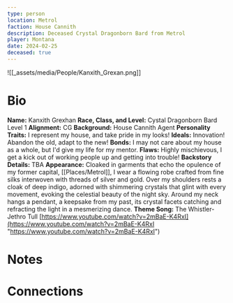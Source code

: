 ```yaml
---
type: person
location: Metrol
faction: House Cannith
description: Deceased Crystal Dragonborn Bard from Metrol
player: Montana
date: 2024-02-25
deceased: true
---
```

![[_assets/media/People/Kanxith_Grexan.png]]
# Bio

**Name:** Kanxith Grexhan 
**Race, Class, and Level:** Cystal Dragonborn Bard Level 1 
**Alignment:** CG 
**Background:** House Cannith Agent 
**Personality Traits:** I represent my house, and take pride in my looks! 
**Ideals:** Innovation! Abandon the old, adapt to the new! 
**Bonds:** I may not care about my house as a whole, but I'd give my life for my mentor. 
**Flaws:** Highly mischievous, I get a kick out of working people up and getting into trouble! 
**Backstory Details:** TBA 
**Appearance:** Cloaked in garments that echo the opulence of my former capital, [[Places/Metrol]], I wear a flowing robe crafted from fine silks interwoven with threads of silver and gold. Over my shoulders rests a cloak of deep indigo, adorned with shimmering crystals that glint with every movement, evoking the celestial beauty of the night sky. Around my neck hangs a pendant, a keepsake from my past, its crystal facets catching and refracting the light in a mesmerizing dance. 
**Theme Song:** The Whistler- Jethro Tull [https://www.youtube.com/watch?v=2mBaE-K4RxI](https://www.youtube.com/watch?v=2mBaE-K4RxI "https://www.youtube.com/watch?v=2mBaE-K4RxI")

# Notes


# Connections
